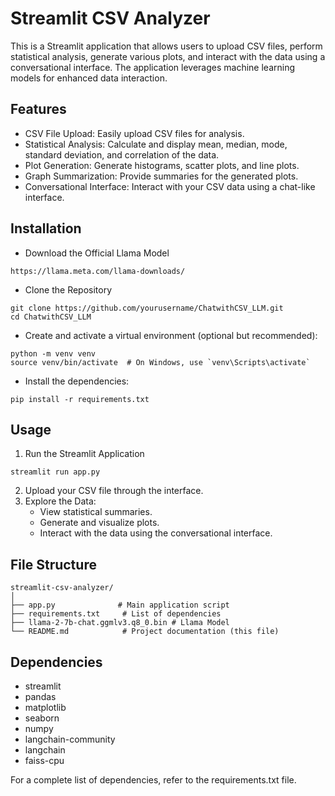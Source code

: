 # Streamlit CSV Analyzer
This is a Streamlit application that allows users to upload CSV files, perform statistical analysis, generate various plots, and interact with the data using a conversational interface. The application leverages machine learning models for enhanced data interaction.

## Features 
- CSV File Upload: Easily upload CSV files for analysis.
- Statistical Analysis: Calculate and display mean, median, mode, standard deviation, and correlation of the data.
- Plot Generation: Generate histograms, scatter plots, and line plots.
- Graph Summarization: Provide summaries for the generated plots.
- Conversational Interface: Interact with your CSV data using a chat-like interface.

## Installation
 - Download the Official Llama Model
```
https://llama.meta.com/llama-downloads/
```
 - Clone the Repository
```
git clone https://github.com/yourusername/ChatwithCSV_LLM.git
cd ChatwithCSV_LLM
```
 - Create and activate a virtual environment (optional but recommended):
```
python -m venv venv
source venv/bin/activate  # On Windows, use `venv\Scripts\activate`
```
 - Install the dependencies:
```
pip install -r requirements.txt
```

## Usage
1. Run the Streamlit Application
```
streamlit run app.py
```
2. Upload your CSV file through the interface.
3. Explore the Data:
   - View statistical summaries.
   - Generate and visualize plots.
   - Interact with the data using the conversational interface.


## File Structure
```
streamlit-csv-analyzer/
│
├── app.py              # Main application script
├── requirements.txt     # List of dependencies
├── llama-2-7b-chat.ggmlv3.q8_0.bin # Llama Model 
└── README.md            # Project documentation (this file)

```

## Dependencies
- streamlit
- pandas
- matplotlib
- seaborn
- numpy
- langchain-community
- langchain
- faiss-cpu

For a complete list of dependencies, refer to the requirements.txt file.
